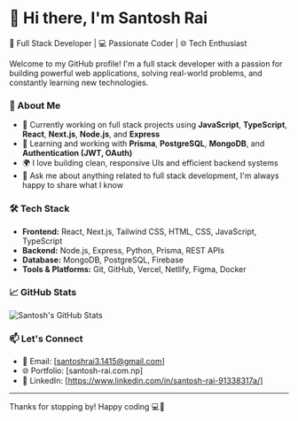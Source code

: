 # 👋 Hi there, I'm Santosh Rai

🚀 Full Stack Developer | 💻 Passionate Coder | 🌐 Tech Enthusiast

Welcome to my GitHub profile! I'm a full stack developer with a passion for building powerful web applications, solving real-world problems, and constantly learning new technologies.

### 💼 About Me
- 🔭 Currently working on full stack projects using **JavaScript**, **TypeScript**, **React**, **Next.js**, **Node.js**, and **Express**
- 🧠 Learning and working with **Prisma**, **PostgreSQL**, **MongoDB**, and **Authentication (JWT, OAuth)**
- 🌍 I love building clean, responsive UIs and efficient backend systems
- 💬 Ask me about anything related to full stack development, I'm always happy to share what I know

### 🛠️ Tech Stack
- **Frontend:** React, Next.js, Tailwind CSS, HTML, CSS, JavaScript, TypeScript  
- **Backend:** Node.js, Express, Python, Prisma, REST APIs  
- **Database:** MongoDB, PostgreSQL, Firebase  
- **Tools & Platforms:** Git, GitHub, Vercel, Netlify, Figma, Docker 

### 📈 GitHub Stats
![Santosh's GitHub Stats](https://github-readme-stats.vercel.app/api?username=puuq&show_icons=true&theme=radical)

### 📫 Let's Connect
- 📧 Email: [santoshrai3.1415@gmail.com]
- 🌐 Portfolio: [santosh-rai.com.np]
- 💼 LinkedIn: [https://www.linkedin.com/in/santosh-rai-91338317a/]

---

Thanks for stopping by! Happy coding 💻🚀
